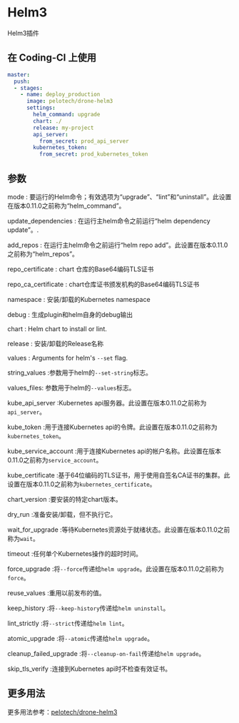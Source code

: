 # Helm3

Helm3插件

## 在 Coding-CI 上使用

```yml
master:
  push:
  - stages:
    - name: deploy_production
      image: pelotech/drone-helm3
      settings:
        helm_command: upgrade
        chart: ./
        release: my-project
        api_server:
          from_secret: prod_api_server
        kubernetes_token:
          from_secret: prod_kubernetes_token

```

## 参数

mode
: 要运行的Helm命令；有效选项为“upgrade”、“lint”和“uninstall”。此设置在版本0.11.0之前称为“helm_command”。

update_dependencies
: 在运行主helm命令之前运行“helm dependency update”。.

add_repos
: 在运行主helm命令之前运行“helm repo add”。此设置在版本0.11.0之前称为“helm_repos”。

repo_certificate
: chart 仓库的Base64编码TLS证书

repo_ca_certificate
: chart仓库证书颁发机构的Base64编码TLS证书

namespace
: 安装/卸载的Kubernetes namespace

debug
: 生成plugin和helm自身的debug输出

chart
: Helm chart to install or lint.

release
: 安装/卸载的Release名称

values
: Arguments for helm's `--set` flag.

string_values
:参数用于helm的`--set-string`标志。

values_files:
参数用于helm的`--values`标志。

kube_api_server
:Kubernetes api服务器。此设置在版本0.11.0之前称为`api_server`。

kube_token
:用于连接Kubernetes api的令牌。此设置在版本0.11.0之前称为`kubernetes_token`。

kube_service_account
:用于连接Kubernetes api的帐户名称。此设置在版本0.11.0之前称为`service_account`。

kube_certificate
:基于64位编码的TLS证书，用于使用自签名CA证书的集群。此设置在版本0.11.0之前称为`kubernetes_certificate`。

chart_version
:要安装的特定chart版本。

dry_run
:准备安装/卸载，但不执行它。

wait_for_upgrade
:等待Kubernetes资源处于就绪状态。此设置在版本0.11.0之前称为`wait`。

timeout
:任何单个Kubernetes操作的超时时间。

force_upgrade
:将`--force`传递给`helm upgrade`。此设置在版本0.11.0之前称为`force`。

reuse_values
:重用以前发布的值。

keep_history
:将`--keep-history`传递给`helm uninstall`。

lint_strictly
:将`--strict`传递给`helm lint`。

atomic_upgrade
:将`--atomic`传递给`helm upgrade`。

cleanup_failed_upgrade
:将`--cleanup-on-fail`传递给`helm upgrade`。

skip_tls_verify
:连接到Kubernetes api时不检查有效证书。

## 更多用法

更多用法参考：[pelotech/drone-helm3](https://github.com/pelotech/drone-helm3)
